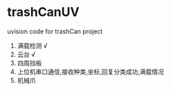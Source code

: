 # trashCanUV
uvision code for trashCan project
1. 满载检测    √
2. 云台        √
3. 四周挡板    
4. 上位机串口通信,接收种类,坐标,回复分类成功,满载情况
5. 机械爪



